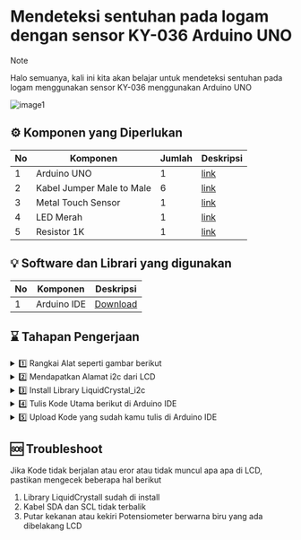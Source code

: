 # Mendeteksi sentuhan pada logam dengan sensor KY-036 Arduino UNO

> [!NOTE]
> Halo semuanya, kali ini kita akan belajar untuk mendeteksi sentuhan pada logam menggunakan sensor KY-036 menggunakan Arduino UNO

![image1](https://github.com/altopacademy/Mendeteksi-sentuhan-pada-logam-dengan-sensor-KY-036-Arduino-UNO-/assets/48623013/8e35fdf6-b919-42fc-b577-2228de127044)


## ⚙️ Komponen yang Diperlukan
|No | Komponen | Jumlah | Deskripsi |
| --- | --- | --- | --- |
| 1 | Arduino UNO | 1 | [link](https://shope.ee/2LA9ZZRSl4) |
| 2 | Kabel Jumper Male to Male | 6 | [link](https://shope.ee/5V7BLyRKg1) |
| 3 | Metal Touch Sensor | 1 | [link](https://shope.ee/6pccqqQrqa) |
| 4 | LED Merah | 1 | [link](https://shope.ee/9ewoEFOdhE) |
| 5 | Resistor 1K | 1 | [link](https://shope.ee/3L2kgj5v96) |

## 💡 Software dan Librari yang digunakan
|No | Komponen | Deskripsi |
| --- | --- | --- |
| 1 | Arduino IDE | [Download](https://www.arduino.cc/en/software) |

## ⌛️ Tahapan Pengerjaan


<details>
<summary>1️⃣ Rangkai Alat seperti gambar berikut</summary>

| LCD I2C | Arduino UNO |
| --- | --- |
| VCC | 5V |
| GND | GND |
| DO | 7 |
| AO | A0 |
  
[image](.images/image1.png)
</details>



<details>
<summary>2️⃣ Mendapatkan Alamat i2c dari LCD</summary>

### Jalankan Kode berikut di Arduino IDE setelah merangkai alat

  ```C++
#include <Wire.h>
 
void setup() {
  Wire.begin();
  Serial.begin(115200);
  Serial.println("\nI2C Scanner");
}
 
void loop() {
  byte error, address;
  int nDevices;
  Serial.println("Scanning...");
  nDevices = 0;
  for(address = 1; address < 127; address++ ) {
    Wire.beginTransmission(address);
    error = Wire.endTransmission();
    if (error == 0) {
      Serial.print("I2C device found at address 0x");
      if (address<16) {
        Serial.print("0");
      }
      Serial.println(address,HEX);
      nDevices++;
    }
    else if (error==4) {
      Serial.print("Unknow error at address 0x");
      if (address<16) {
        Serial.print("0");
      }
      Serial.println(address,HEX);
    }    
  }
  if (nDevices == 0) {
    Serial.println("No I2C devices found\n");
  }
  else {
    Serial.println("done\n");
  }
  delay(5000);          
}
```
### Setelah berhasil upload, buka serial monitor untuk melihat hasil nya. 0x27 adakah alamat i2c nya. Copy dan paste alamat tersebut nanti di Kode Program Utama
![Screenshot 2024-02-19 at 12 25 22](https://github.com/altopacademy/Menampilkan-Text-di-LCD-16x2-I2C-dengan-Arduino-UNO/assets/48623013/bce8a980-e0d6-47a5-9916-db648087d6cc)

</details>


<details>
<summary>3️⃣ Install Library LiquidCrystal_i2c </summary>



  - Download Librari LiquidCrystal di atas
  - Masuk ke software Arduino IDE, pilih Sketch > Include Library > add .ZIP Library
  - 
![Screenshot 2024-02-19 at 11 28 19](https://github.com/altopacademy/Menampilkan-Text-di-LCD-16x2-I2C-dengan-Arduino-UNO/assets/48623013/8441bcdf-02bc-484c-887a-0226a1717a41)
  - Pilih File zip yang sudah kamu download di langkah 1
  - Klik Open dan jika berhasil akan muncul tulisan " Library installed "
</details>

<details>
<summary>4️⃣ Tulis Kode Utama berikut di Arduino IDE</summary>

  ```C++
#include <LiquidCrystal_I2C.h>
LiquidCrystal_I2C lcd(0x27, 16, 2);  

void setup(){
  lcd.init();                    
  lcd.backlight();
}

void loop(){
  lcd.setCursor(0, 0);
  lcd.print("Selamat pagii");
  delay(1000);
  lcd.clear();
  lcd.setCursor(1,1);
  lcd.print("Semangat senin !!");
  delay(1000);
  lcd.clear(); 
}
```

</details>

<details>
<summary>5️⃣ Upload Kode yang sudah kamu tulis di Arduino IDE</summary>

</details>

## 🆘 Troubleshoot
Jika Kode tidak berjalan atau eror atau tidak muncul apa apa di LCD, pastikan mengecek beberapa hal berikut
1. Library LiquidCrystall sudah di install
2. Kabel SDA dan SCL tidak terbalik
3. Putar kekanan atau kekiri Potensiometer berwarna biru yang ada dibelakang LCD




